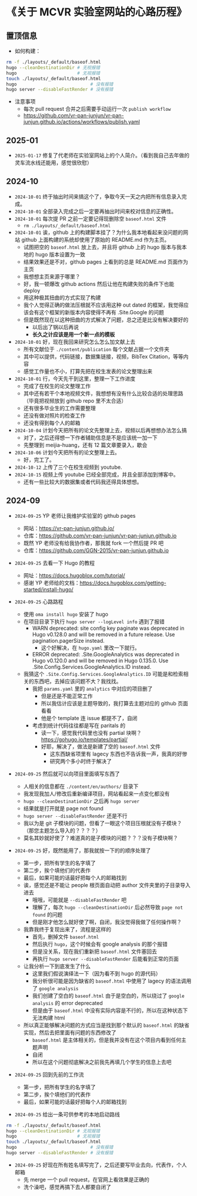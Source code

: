 # 《关于 MCVR 实验室网站的心路历程》

## 置顶信息

- 如何构建：

```bash
rm -f ./layouts/_default/baseof.html
hugo --cleanDestinationDir # 无视报错
hugo                       # 无视报错
touch ./layouts/_default/baseof.html
hugo                            # 没有报错
hugo server --disableFastRender # 没有报错
```

- 注意事项
  - 每次 pull request 合并之后需要手动运行一次 `publish workflow`
  - https://github.com/vr-pan-junjun/vr-pan-junjun.github.io/actions/workflows/publish.yaml

## 2025-01

- `2025-01-17` 修复了代老师在实验室网站上的个人简介。（看到我自己去年做的灵车流水线还能用，感觉很欣慰）

## 2024-10

- `2024-10-01` 终于抽出时间来搞这个了，争取今天一天之内把所有信息录入完成。
- `2024-10-01` 全部录入完成之后一定要再抽出时间来校对信息的正确性。
- `2024-10-01` 每次提 PR 之前一定要记得现删除空 `baseof.html` 文件
  - `rm ./layouts/_default/baseof.html`
- `2024-10-01` 诶，github 上的构建脚本挂了？为什么我本地看起来没问题的网站 github 上面构建的系统却使用了原始的 README.md 作为主页。
  - 试图把空的 `baseof.html` 放上去，并且将 github 上的 hugo 版本与我本地的 hugo 版本设置为一致
  - 结果效果还是不对，github pages 上看到的总是 README.md 页面作为主页
  - 我想想主页来源于哪里？
  - 好，我一顿爆改 github actions 然后让他在构建失败的条件下也能 deploy
  - 用这种极其扭曲的方式实现了构建
  - 我个人觉得正确的做法压根就不应该用这种 out dated 的框架，我觉得应该会有这个框架的新版本内容使得不再有 .Site.Google 的问题
  - 但是既然现在以这种扭曲的方式解决了问题，总之还是比没有解决要好的
    - 以后出了锅以后再说
    - **长久之计应该是用一个新一点的模板**
- `2024-10-01` 好，现在我回来研究怎么怎么加文献上去
  - 所有文献位于 `./content/publication` 每个文献占据一个文件夹
  - 其中可以提供，代码链接，数据集链接，视频，BibTex Citation，等等内容
  - 感觉工作量也不小，打算先把在校生发表的论文整理出来
- `2024-10-01` 行，今天先干到这里，整理一下工作进度
  - 完成了在校生的论文整理工作
  - 其中还有若干个本地视频文件，我想想有没有什么比较合适的处理思路（毕竟把视频放到 github repo 里不太合适）
  - 还有很多毕业生的工作需要整理
  - 还没有做对照片的检查工作
  - 还没有得到每个人的邮箱
- `2024-10-04` 计划今天把所有的论文先整理上去，视频以后再想想办法怎么搞
  - 对了，之后还得想一下作者辅助信息是不是应该统一加一下
  - 先整理到 meijia-huang，还有 12  篇文章要录入，歇会
- `2024-10-06` 计划今天把所有的论文整理上去。
  - 好，完工了。
- `2024-10-12` 上传了三个在校生视频到 youtube.
- `2024-10-15` 视频上传 youtube 已经全部完成，并且全部添加到博客中。
  - 还有一些比较大的数据集或者代码我还得具体想想。

## 2024-09

- `2024-09-25` YP 老师让我维护实验室的 github pages
  - 网站：https://vr-pan-junjun.github.io/
  - 仓库：https://github.com/vr-pan-junjun/vr-pan-junjun.github.io
  - 既然 YP 老师没有给我协作者，那我就 fork 一个然后提 PR 吧
  - 仓库：https://github.com/GGN-2015/vr-pan-junjun.github.io

- `2024-09-25` 去看一下 Hugo 的教程
  - 网址：https://docs.hugoblox.com/tutorial/
  - 感谢 YP 老师给的文档：https://docs.hugoblox.com/getting-started/install-hugo/

- `2024-09-25` 心路路程
  - 使用 `oma install hugo` 安装了 hugo
  - 在项目目录下执行 `hugo server --logLevel info` 遇到了报错
    - WARN  deprecated: site config key paginate was deprecated in Hugo v0.128.0 and will be removed in a future release. Use pagination.pagerSize instead.
      - 这个好解决，在 `hugo.yaml` 里改一下就行。
    - ERROR deprecated: .Site.GoogleAnalytics was deprecated in Hugo v0.120.0 and will be removed in Hugo 0.135.0. Use .Site.Config.Services.GoogleAnalytics.ID instead.
  - 我猜这个 `.Site.Config.Services.GoogleAnalytics.ID` 可能是和检索相关的东西吧，去掉应该问题不大？我找找。
    - 我把 `params.yaml` 里的 `analytics` 中对应的项目删了
      - 但是还是不能正常工作
      - 所以我估计应该是主题导致的，我打算去主题对应的 github 页面看看
      - 他是个 template 连 issue 都提不了，自闭
    - 考虑到统计代码往往都是写在 paritals 的
      - 读一下，感觉我代码里也没有 partial 块啊？https://gohugo.io/templates/partial/
      - 好耶，解决了，做法是新建了空的 `baseof.html` 文件
        - 这东西缺省项里有 lagecy 东西也不告诉我一声，我真的好惨
        - 研究两个多小时终于解决了
- `2024-09-25` 然后就可以向项目里面填写东西了
  - 人相关的信息都在 `./content/en/authors/` 目录下
  - 我发现我加人/修改后重新编译项目，网站看起来一点变化都没有
  - `hugo --cleanDestinationDir` 之后再 `hugo server`
  - 结果就是打开就是 page not found
  - `hugo server --disableFastRender` 还是不行
  - 我以为是 git 子模块的问题，但看了一眼这个项目压根就没有子模块？（那您主题怎么导入的？？？？）
  - 莫名其妙就好使了？难道真的是子模块的问题？？？没有子模块啊？

- `2024-09-25` 好，既然能用了，那我就按一下的的顺序处理了
  - 第一步，把所有学生的名字填了
  - 第二步，挨个填他们的代表作
  - 最后，如果可能的话最好把每个人的邮箱找到
  - 诶，感觉还是不能让 people 根页面自动把 author 文件夹里的子目录导入进去
    - 哦哦，可能就是 `--disableFastRender` 吧
    - 理解了，每次 `hugo --cleanDestinationDir` 后必然导致 `page not found` 的问题
    - 但是刚才他怎么就好使了啊，自闭，我没觉得我做了任何操作啊？
  - 我靠我终于复现出来了，流程是这样的
    - 首先，删掉文件 `baseof.html`
    - 然后执行 `hugo`，这个时候会有 google analysis 的那个报错
    - 但是没关系，现在我们重新把 `baseof.html` 文件塞回去
    - 再执行 `hugo server --disableFastRender` 后能看到正常的页面
  - 让我分析一下到底发生了什么
    - 这里我们假说演绎法一下（因为看不到 hugo 的源代码）
    - 我分析很可能是因为缺省的 `baseof.html` 中使用了 lagecy 的语法调用了 `google analysis`
    - 我们创建了空白的 `baseof.html` 由于是空白的，所以绕过了 `google analysis` 的 error deprecated
    - 但是由于 `baseof.html` 中没有实际内容是不行的，所以在这种状态下无法构建 html
  - 所以真正能够解决问题的方式应当是找到那个默认的 `baseof.html` 的缺省实现，然后去把里面有问题的东西修改了
    - `baseof.html` 是主体相关的，但是我并没有在这个项目内看到任何主题声明
    - 自闭
    - 所以在这个问题彻底解决之前我先再填几个学生的信息上去吧

- `2024-09-25` 回到先前的工作流
  - 第一步，把所有学生的名字填了
  - 第二步，挨个填他们的代表作
  - 最后，如果可能的话最好把每个人的邮箱找到

- `2024-09-25` 给出一条可供参考的本地启动路线

```bash
rm -f ./layouts/_default/baseof.html
hugo --cleanDestinationDir # 无视报错
hugo                       # 无视报错
touch ./layouts/_default/baseof.html
hugo                            # 没有报错
hugo server --disableFastRender # 没有报错
```

- `2024-09-25` 好现在所有姓名填写完了，之后还要写毕业去向，代表作，个人邮箱
  - 先 merge 一个 pull request，在官网上看效果是正确的
  - 洗个澡吧，感觉再搞下去人都要自闭了


